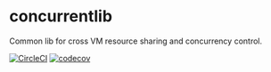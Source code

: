 # concurrentlib
Common lib for cross VM resource sharing and concurrency control.

[![CircleCI](https://circleci.com/gh/arcology/concurrentlib.svg?style=svg&circle-token=fa3b2847c7f9439f5aa751d47c444767758f4c1c)](https://circleci.com/gh/arcology/concurrentlib)
[![codecov](https://codecov.io/gh/arcology/concurrentlib/branch/master/graph/badge.svg?token=3L5DKDKUPE)](https://codecov.io/gh/arcology/concurrentlib)

